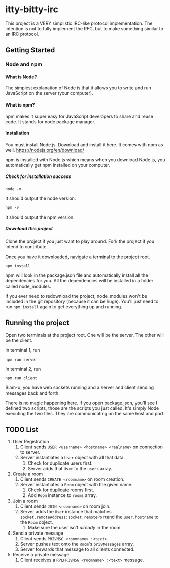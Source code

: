 # itty-bitty-irc
This project is a VERY simplistic IRC-like protocol implementation.
The intention is not to fully implement the RFC, but to make something similar to an IRC protocol.

## Getting Started
### Node and npm
#### What is Node?
The simplest explanation of Node is that it allows you to write and run JavaScript on the server (your computer).

#### What is npm?
npm makes it super easy for JavaScript developers to share and reuse code. It stands for node package manager. 

#### Installation
You must install Node.js. Download and install it here. It comes with npm as well. https://nodejs.org/en/download/

npm is installed with Node.js which means when you download Node.js, you automatically get npm installed on your computer.

##### Check for installation success
```shell script
node -v
```
It should output the node version.
```shell script
npm -v
```
It should output the npm version.
##### Download this project
Clone the project if you just want to play around.
Fork the project if you intend to contribute. 

Once you have it downloaded, navigate a terminal to the project root.

```shell script
npm install
```
npm will look in the package.json file and automatically install all the dependencies for you. All the dependencies will be installed in a folder called node_modules.

If you ever need to redownload the project, node_modules won't be included in the git repository (because it can be huge). You'll just need to run `npm install` again to get everything up and running.

## Running the project
Open two terminals at the project root. One will be the server. The other will be the client. 

In terminal 1, run
```shell script
npm run server
```

In terminal 2, run
```shell script
npm run client
```

Blam-o, you have web sockets running and a server and client sending messages back and forth.

There is no magic happening here. If you open package.json, you'll see I defined two scripts, those are the scripts you just called. It's simply Node executing the two files. They are communicating on the same host and port.

## TODO List
1. User Registration  
    1. Client sends `USER <username> <hostname> <realname>` on connection to server.  
    2. Server instantiates a `User` object with all that data.  
        1. Check for duplicate users first.  
        2. Server adds that `User` to the `users` array.  
2. Create a room  
    1. Client sends `CREATE <roomname>` on room creation.  
    2. Server instantiates a `Room` object with the given name.     
        1. Check for duplicate rooms first.  
        2. Add `Room` instance to `rooms` array.  
3. Join a room  
    1. Client sends `JOIN <roomname>` on room join.  
    2. Server adds the `User` instance that matches `socket.remoteAddress:socket.remotePort`and the `user.hostname` to the `Room` object.  
        1. Make sure the user isn't *already* in the room.  
4. Send a private message  
    1. Client sends `PRIVMSG <roomname> :<text>`.
    2. Server pushes text onto the `Room`'s `privMessages` array.  
    3. Server forwards that message to all clients connected.  
5. Receive a private message
    1. Client receives a `RPLPRIVMSG <roomname> :<text>` message.